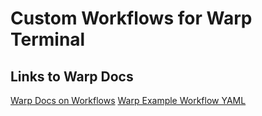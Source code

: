 # Custom Workflows for Warp Terminal

## Links to Warp Docs
[Warp Docs on Workflows](https://docs.warp.dev/features/workflows)
[Warp Example Workflow YAML](https://github.com/warpdotdev/Workflows)